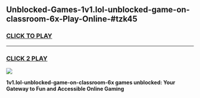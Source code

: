 
## Unblocked-Games-1v1.lol-unblocked-game-on-classroom-6x-Play-Online-#tzk45
<h3>
<a href="https://premium.freeplayer.one?title=1v1.lol-unblocked-game-on-classroom-6x&ref=27F">CLICK TO PLAY</a></h3>
<hr>

<h3>
<a href="https://premium.freeplayer.one?title=1v1.lol-unblocked-game-on-classroom-6x&ref=27F">CLICK 2 PLAY</a>
  
</h3>

<a href="https://premium.freeplayer.one?title=1v1.lol-unblocked-game-on-classroom-6x&ref=27F"><img src="https://clearcache.store/games.png"></a>


**1v1.lol-unblocked-game-on-classroom-6x games unblocked: Your Gateway to Fun and Accessible Online Gaming**
